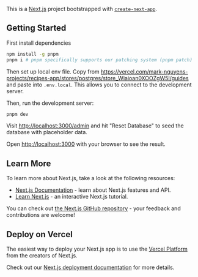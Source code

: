 This is a [Next.js](https://nextjs.org/) project bootstrapped with [`create-next-app`](https://github.com/vercel/next.js/tree/canary/packages/create-next-app).

## Getting Started

First install dependencies

```bash
npm install -g pnpm
pnpm i # pnpm specifically supports our patching system (pnpm patch)
```

Then set up local env file.  Copy from https://vercel.com/mark-nguyens-projects/recipes-app/stores/postgres/store_Wiaioan0XOOZgW5I/guides and paste into `.env.local`.  This allows you to connect to the development server.

Then, run the development server:

```bash
pnpm dev
```

Visit [http://localhost:3000/admin](http://localhost:3000/admin) and hit "Reset Database" to seed the database with placeholder data.

Open [http://localhost:3000](http://localhost:3000) with your browser to see the result.

## Learn More

To learn more about Next.js, take a look at the following resources:

- [Next.js Documentation](https://nextjs.org/docs) - learn about Next.js features and API.
- [Learn Next.js](https://nextjs.org/learn) - an interactive Next.js tutorial.

You can check out [the Next.js GitHub repository](https://github.com/vercel/next.js/) - your feedback and contributions are welcome!

## Deploy on Vercel

The easiest way to deploy your Next.js app is to use the [Vercel Platform](https://vercel.com/new?utm_medium=default-template&filter=next.js&utm_source=create-next-app&utm_campaign=create-next-app-readme) from the creators of Next.js.

Check out our [Next.js deployment documentation](https://nextjs.org/docs/deployment) for more details.
